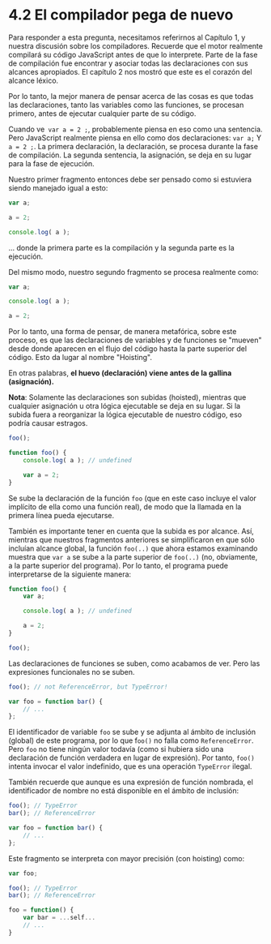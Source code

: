 # 4.2 El compilador pega de nuevo

Para responder a esta pregunta, necesitamos referirnos al Capítulo 1, y nuestra discusión sobre los compiladores. Recuerde que el motor realmente compilará su código JavaScript antes de que lo interprete. Parte de la fase de compilación fue encontrar y asociar todas las declaraciones con sus alcances apropiados. El capítulo 2 nos mostró que este es el corazón del alcance léxico.

Por lo tanto, la mejor manera de pensar acerca de las cosas es que todas las declaraciones, tanto las variables como las funciones, se procesan primero, antes de ejecutar cualquier parte de su código.

Cuando ve` var a = 2 ;`, probablemente piensa en eso como una sentencia. Pero JavaScript realmente piensa en ello como dos declaraciones: `var a;` Y `a = 2 ;`. La primera declaración, la declaración, se procesa durante la fase de compilación. La segunda sentencia, la asignación, se deja en su lugar para la fase de ejecución.

Nuestro primer fragmento entonces debe ser pensado como si estuviera siendo manejado igual a esto:

```js
var a;
```

```js
a = 2;

console.log( a );
```

... donde la primera parte es la compilación y la segunda parte es la ejecución.

Del mismo modo, nuestro segundo fragmento se procesa realmente como:

```js
var a;
```

```js
console.log( a );

a = 2;
```

Por lo tanto, una forma de pensar, de manera metafórica, sobre este proceso, es que las declaraciones de variables y de funciones se "mueven" desde donde aparecen en el flujo del código hasta la parte superior del código. Esto da lugar al nombre "Hoisting".

En otras palabras, **el huevo \(declaración\) viene antes de la gallina \(asignación\).**

**Nota**: Solamente las declaraciones son subidas \(hoisted\), mientras que cualquier asignación u otra lógica ejecutable se deja en su lugar. Si la subida fuera a reorganizar la lógica ejecutable de nuestro código, eso podría causar estragos.

```js
foo();

function foo() {
	console.log( a ); // undefined

	var a = 2;
}
```

Se sube la declaración de la función `foo` \(que en este caso incluye el valor implícito de ella como una función real\), de modo que la llamada en la primera línea pueda ejecutarse.

También es importante tener en cuenta que la subida es por alcance. Así, mientras que nuestros fragmentos anteriores se simplificaron en que sólo incluían alcance global, la función `foo(..)` que ahora estamos examinando muestra que `var a` se sube a la parte superior de `foo(..)` \(no, obviamente, a la parte superior del programa\). Por lo tanto, el programa puede interpretarse de la siguiente manera:

```js
function foo() {
	var a;

	console.log( a ); // undefined

	a = 2;
}

foo();
```

Las declaraciones de funciones se suben, como acabamos de ver. Pero las expresiones funcionales no se suben.

```js
foo(); // not ReferenceError, but TypeError!

var foo = function bar() {
	// ...
};
```

El identificador de variable `foo` se sube y se adjunta al ámbito de inclusión \(global\) de este programa, por lo que f`oo()` no falla como `ReferenceError`. Pero `foo` no tiene ningún valor todavía \(como si hubiera sido una declaración de función verdadera en lugar de expresión\). Por tanto, `foo()` intenta invocar el valor indefinido, que es una operación `TypeError` ilegal.

También recuerde que aunque es una expresión de función nombrada, el identificador de nombre no está disponible en el ámbito de inclusión:

```js
foo(); // TypeError
bar(); // ReferenceError

var foo = function bar() {
	// ...
};
```

Este fragmento se interpreta con mayor precisión \(con hoisting\) como:

```js
var foo;

foo(); // TypeError
bar(); // ReferenceError

foo = function() {
	var bar = ...self...
	// ...
}
```



